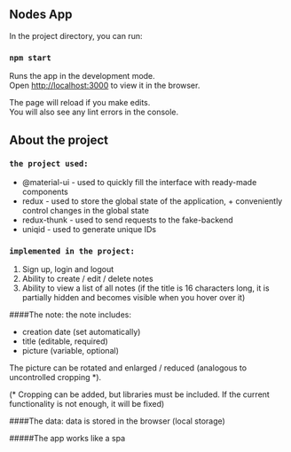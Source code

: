 ## Nodes App

In the project directory, you can run:

### `npm start`

Runs the app in the development mode.<br />
Open [http://localhost:3000](http://localhost:3000) to view it in the browser.

The page will reload if you make edits.<br />
You will also see any lint errors in the console.

## About the project

### `the project used:`

   - @material-ui - used to quickly fill the interface with ready-made components
   - redux - used to store the global state of the application, + conveniently control changes in the global state
   - redux-thunk - used to send requests to the fake-backend
   - uniqid - used to generate unique IDs
   
### `implemented in the project:`

1. Sign up, login and logout 
2. Ability to create / edit / delete notes
3. Ability to view a list of all notes (if the title is 16 characters long, it is partially hidden and becomes visible when you hover over it)

####The note:
the note includes:
- creation date (set automatically)
- title (editable, required)
- picture (variable, optional)

The picture can be rotated and enlarged / reduced (analogous to uncontrolled cropping *).

(* Cropping can be added, but libraries must be included. If the current functionality is not enough, it will be fixed)
 
 ####The data:
 data is stored in the browser (local storage)
 
 
 
#####The app works like a spa